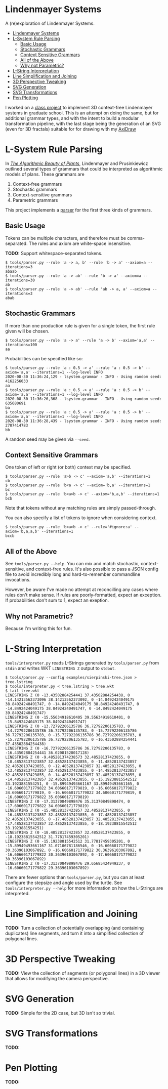 # Lindenmayer Systems

A (re)exploration of Lindenmayer Systems.

- [Lindenmayer Systems](#lindenmayer-systems)
- [L-System Rule Parsing](#l-system-rule-parsing)
  - [Basic Usage](#basic-usage)
  - [Stochastic Grammars](#stochastic-grammars)
  - [Context Sensitive Grammars](#context-sensitive-grammars)
  - [All of the Above](#all-of-the-above)
  - [Why not Parametric?](#why-not-parametric)
- [L-String Interpretation](#l-string-interpretation)
- [Line Simplification and Joining](#line-simplification-and-joining)
- [3D Perspective Tweaking](#3d-perspective-tweaking)
- [SVG Generation](#svg-generation)
- [SVG Transformations](#svg-transformations)
- [Pen Plotting](#pen-plotting)

I worked on a [class project](https://github.com/macattackftw/fractal_trees) to implement 3D context-free Lindenmayer systems in graduate school.
This is an attempt on doing the same, but for additional grammar types, and with the intent to build a modular transformation pipeline, with the last stage being the generation of an SVG (even for 3D fractals) suitable for for drawing with my [AxiDraw](https://axidraw.com/)

# L-System Rule Parsing

In [*The Algorithmic Beauty of Plants*](http://algorithmicbotany.org/papers/#abop), Lindenmayer and Prusinkiewicz outlined several types of grammars that could be interpreted as algorithmic models of plans.
These grammars are

1. Context-free grammars
2. Stochastic grammars
3. Context-sensitive grammars
4. Parametric grammars

This project implements a [parser](tools/parser.py) for the first three kinds of grammars.

## Basic Usage

Tokens can be multiple characters, and therefore must be comma-separated.
The rules and axiom are white-space insensitive.

**TODO:** Support whitespace-separated tokens.

```shell
$ tools/parser.py --rule 'a -> a, b' --rule 'b -> a' --axiom=a --iterations=3
abaab
$ tools/parser.py --rule 'a -> ab' --rule 'b -> a' --axiom=a --iterations=30
ab
$ tools/parser.py --rule 'a -> ab' --rule 'ab -> a, a' --axiom=a --iterations=3
abab
```

## Stochastic Grammars

If more than one production rule is given for a single token, the first rule given will be chosen.

```shell
$ tools/parser.py --rule 'a -> a' --rule 'a -> b' --axiom='a,a' --iterations=100
aa
```

Probabilities can be specified like so:

```shell
$ tools/parser.py --rule 'a : 0.5 -> a' --rule 'a : 0.5 -> b' --axiom='a,a' --iterations=1 --log-level INFO
2020-08-30 11:36:24,129 - lsystem.grammar - INFO - Using random seed: 4162256033
aa
$ tools/parser.py --rule 'a : 0.5 -> a' --rule 'a : 0.5 -> b' --axiom='a,a' --iterations=1 --log-level INFO
2020-08-30 11:36:26,368 - lsystem.grammar - INFO - Using random seed: 635680691
ba
$ tools/parser.py --rule 'a : 0.5 -> a' --rule 'a : 0.5 -> b' --axiom='a,a' --iterations=1 --log-level INFO
2020-08-30 11:36:28,439 - lsystem.grammar - INFO - Using random seed: 2707414783
bb
```

A random seed may be given via `--seed`.

## Context Sensitive Grammars

One token of left or right (or both) context may be specified.

```shell
$ tools/parser.py --rule 'a>b -> c' --axiom='a,b' --iterations=1
cb
$ tools/parser.py --rule 'b<a -> c' --axiom='b,a' --iterations=1
bc
$ tools/parser.py --rule 'b<a>b -> c' --axiom='b,a,b' --iterations=1
bcb
```

Note that tokens without any matching rules are simply passed-through.

You can also specify a list of tokens to ignore when considering context.

```shell
$ tools/parser.py --rule 'b<a>b -> c' --rule='#ignore:a' --axiom='b,a,a,b' --iterations=1
bccb
```

## All of the Above

See `tools/parser.py --help`. You can mix and match stochastic, context-sensitive, and context-free rules.
It's also possible to pass a JSON config file to avoid incredibly long and hard-to-remember commandline invocations.

However, be aware I've made no attempt at reconcilling any cases where rules don't make sense.
If rules are poorly-formatted, expect an exception.
If probabilities don't sum to 1, expect an exeption.

## Why not Parametric?

Because I'm writing this for fun.

# L-String Interpretation

`tools/interpreter.py` reads L-Strings generated by `tools/parser.py` from `stdin` and writes WKT `LINESTRING Z` output to `stdout`.

```shell
$ tools/parser.py --config examples/sierpinski-tree.json > tree.lstring
$ tools/interpreter.py < tree.lstring > tree.wkt
$ tail tree.wkt
LINESTRING Z (0 -13.43502884254441 37.43502884254438, 0 -14.14213562373096 38.14213562373092, 0 -14.8492424049175 38.84924240491747, 0 -14.8492424049175 38.84924240491747, 0 -14.8492424049175 38.84924240491747, 0 -14.8492424049175 39.84924240491747)
LINESTRING Z (0 -15.55634918610405 39.55634918610401, 0 -15.8492424049175 38.84924240491747)
LINESTRING Z (0 -13.72792206135786 36.72792206135783, 0 -14.72792206135786 36.72792206135783, 0 -15.72792206135786 36.72792206135783, 0 -15.72792206135786 36.72792206135783, 0 -15.72792206135786 36.72792206135783, 0 -16.43502884254441 37.43502884254438)
LINESTRING Z (0 -16.72792206135786 36.72792206135783, 0 -16.43502884254441 36.02081528017128)
LINESTRING Z (0 -9.485281374238573 32.48528137423855, 0 -10.48528137423857 32.48528137423855, 0 -11.48528137423857 32.48528137423855, 0 -12.48528137423857 32.48528137423855, 0 -13.48528137423857 32.48528137423855, 0 -14.48528137423857 32.48528137423855, 0 -14.48528137423857 32.48528137423855, 0 -14.48528137423857 32.48528137423855, 0 -15.19238815542512 33.1923881554251, 0 -15.89949493661167 33.89949493661165, 0 -16.60660171779822 34.60660171779819, 0 -16.60660171779822 34.60660171779819, 0 -16.60660171779822 34.60660171779819, 0 -16.60660171779822 35.60660171779819)
LINESTRING Z (0 -17.31370849898476 35.31370849898474, 0 -17.60660171779822 34.60660171779819)
LINESTRING Z (0 -15.48528137423857 32.48528137423855, 0 -16.48528137423857 32.48528137423855, 0 -17.48528137423857 32.48528137423855, 0 -17.48528137423857 32.48528137423855, 0 -17.48528137423857 32.48528137423855, 0 -18.19238815542512 33.1923881554251)
LINESTRING Z (0 -18.48528137423857 32.48528137423855, 0 -18.19238815542512 31.77817459305201)
LINESTRING Z (0 -15.19238815542512 31.77817459305201, 0 -15.89949493661167 31.07106781186546, 0 -16.60660171779822 30.36396103067892, 0 -16.60660171779822 30.36396103067892, 0 -16.60660171779822 30.36396103067892, 0 -17.60660171779822 30.36396103067892)
LINESTRING Z (0 -17.31370849898476 29.65685424949237, 0 -16.60660171779822 29.36396103067892)
```

There are fewer options than `tools/parser.py`, but you can at least configure the stepsize and angle used by the turtle.
See `tools/interpreter.py --help` for more information on how the L-Strings are interpreted.

# Line Simplification and Joining

**TODO:** Turn a collection of potentially overlapping (and containing duplicates) line segments, and turn it into a simplified collection of polygonal lines.

# 3D Perspective Tweaking

**TODO:** View the collection of segments (or polygonal lines) in a 3D viewer that allows for modifying the camera perspective.

# SVG Generation

**TODO:** Simple for the 2D case, but 3D isn't so trivial.

# SVG Transformations

**TODO:**

# Pen Plotting

**TODO:**
